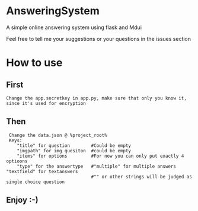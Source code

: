 # AnsweringSystem

A simple online answering system using flask and Mdui

Feel free to tell me your suggestions or your questions in the issues section 



# How to use
## First 
    Change the app.secretkey in app.py, make sure that only you know it, 
    since it's used for encryption
## Then
     Change the data.json @ %project_root% 
     Keys:
        "title" for question        #Could be empty
        "imgpath" for img quesiton  #could be empty
        "items" for options         #For now you can only put exactly 4 optioons
        "type" for the answertype   #"multiple" for multiple answers "textfield" for textanswers
                                    #"" or other strings will be judged as single choice question


## Enjoy :-)       
        
